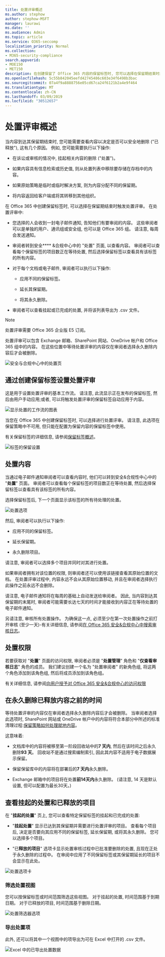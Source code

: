 ```yaml
---
title: 处置评审概述
ms.author: stephow
author: stephow-MSFT
manager: laurawi
ms.date: ''
ms.audience: Admin
ms.topic: article
ms.service: O365-seccomp
localization_priority: Normal
ms.collection:
- M365-security-compliance
search.appverid:
- MOE150
- MET150
description: 在创建保留了 Office 365 内容的保留标签时, 您可以选择在保留期结束时触发处置评审。
ms.openlocfilehash: 5c55b842045eefd42745486c603e34f6498b3bac
ms.sourcegitcommit: 07a4f9a8888756e05cd67ca24f6121b2a4e9f464
ms.translationtype: MT
ms.contentlocale: zh-CN
ms.lasthandoff: 03/09/2019
ms.locfileid: "30512657"
---
```

# <a name="overview-of-disposition-reviews"></a>处置评审概述

当内容到达其保留期结束时, 您可能需要查看内容以决定是否可以安全地删除 ("已释放"), 这有几个原因。 例如, 您可能需要执行以下操作:
  
- 在诉讼或审核的情况中, 挂起相关内容的删除 ("处置")。
    
- 如果内容具有信息检索或历史值, 则从处置列表中移除要存储在存档中的内容。
    
- 如果原始策略是临时或临时解决方案, 则为内容分配不同的保留期。
    
- 将内容返回给客户端或将其转移到其他组织。
    
在 Office 365 中创建保留标签时, 可以选择在保留期结束时触发处置评审。 在处置评审中:
  
- 您选择的人会收到一封电子邮件通知, 告知他们有要审阅的内容。 这些审阅者可以是单独的用户、通讯组或安全组, 也可以是 Office 365 组。 请注意, 每周会发送通知。
    
- 审阅者转到安全**** &amp;合规中心中的 "处置" 页面, 以查看内容。 审阅者可以查看每个保留标签的项目数正在等待处置, 然后选择保留标签以查看具有该标签的所有内容。
    
- 对于每个文档或电子邮件, 审阅者可以执行以下操作:
    
  - 应用不同的保留标签。
    
  - 延长其保留期。
    
  - 将其永久删除。
    
- 审阅者可以查看挂起或已完成的处置, 并将该列表导出为 .csv 文件。

> [!NOTE]
> 处置评审需要 Office 365 企业版 E5 订阅。
  
处置评审可以包含 Exchange 邮箱、SharePoint 网站、OneDrive 帐户和 Office 365 组中的内容。 在这些位置中等待处置评审的内容仅在审阅者选择永久删除内容后才会被删除。
  
![安全与合规中心中的处置页](media/Retention_Dispositions_v2_page.png)

## <a name="setting-up-the-disposition-review-by-creating-a-retention-label"></a>通过创建保留标签设置处置评审

这是用于设置处置评审的基本工作流。 请注意, 此流显示正在发布的保留标签, 然后由用户手动应用;或者, 可以将触发处置评审的保留标签自动应用于内容。
  
![显示处置的工作流的图表](media/5fb3f33a-cb53-468c-becc-6dda0ec52778.png)
  
当您在 Office 365 中创建保留标签时, 可以选择进行处置评审。 请注意, 此选项在保留策略中不可用, 但只能在配置为保留内容的保留标签中使用。
  
有关保留标签的详细信息, 请参阅[保留标签概述](labels.md)。
  
![标签的保留设置](media/a16dd202-8862-40ac-80ff-6fee974de5da.png)
  
## <a name="disposing-content"></a>处置内容

当通过电子邮件通知审阅者可以查看内容时, 他们可以转到安全&amp;合规性中心中的 "**处置**" 页面。 审阅者可以查看每个保留标签的项目数正在等待处置, 然后选择保留标签以查看具有该标签的所有内容。

选择保留标签后, 下一个页面显示该标签的所有待处理的处置。

![处置选项](media/Retention_Disposition_options_v2.png)

然后, 审阅者可以执行以下操作: 
  
- 应用不同的保留标签。
    
- 延长保留期。
    
- 永久删除项目。

请注意, 审阅者可以选择多个项目并同时对其进行处置。
    
如果审阅者拥有对该位置的权限, 则审阅者还可以使用该链接查看其原始位置的文档。 在处置评审过程中, 内容永远不会从其原始位置移动, 并且在审阅者选择执行此操作之前永远不会删除。
  
请注意, 电子邮件通知将在每周的基础上自动发送给审阅者。 因此, 当内容到达其保留期的末尾时, 审阅者可能需要长达七天的时间才能接收到内容正在等待处置的电子邮件通知。
  
另请注意, 审核所有处置操作。 为确保这一点, 必须至少在第一次处置操作之前打开审核 (至少一天)-有关详细信息, 请参阅[在 Office 365 安全&amp;合规中心中搜索审核日志](search-the-audit-log-in-security-and-compliance.md)。 
  
## <a name="permissions-for-disposition"></a>处置权限

若要获取对 "**处置**" 页面的访问权限, 审阅者必须是 "**处置管理**" 角色和 "**仅查看审核日志**" 角色的成员。 我们建议创建一个名为 "处置审阅者" 的新角色组, 将这两个角色添加到该角色组, 然后将成员添加到该角色组。 
  
有关详细信息, 请参阅[向用户授予对 Office 365 安全&amp;合规中心的访问权限](grant-access-to-the-security-and-compliance-center.md)
  
## <a name="how-long-until-disposed-content-is-permanently-deleted"></a>在永久删除已释放内容之前的时间

等待处置评审的内容仅在审阅者选择永久删除内容后才会被删除。 当审阅者选择此选项时, SharePoint 网站或 OneDrive 帐户中的内容将符合本部分中所述的标准清理过程:[保留策略如何处理就地内容](retention-policies.md#how-a-retention-policy-works-with-content-in-place)。
  
这意味着:
  
- 文档库中的内容将被移至第一阶段回收站中的**7 天内**, 然后在该时间之后永久删除**93 天**。 回收站不是通过搜索编制索引, 因此其内容不适用于电子数据展示保留。

- 保留保留库中的内容将在部署后的**7 天内**永久删除。

- Exchange 邮箱中的项目将在处置**前14天内**永久删除。 (请注意, 14 天是默认设置, 但可以配置为最长30天。)
    
## <a name="view-pending-dispositions-and-disposed-items"></a>查看挂起的处置和已释放的项目

在 "**挂起的处置**" 页上, 您可以查看特定保留标签的挂起和已完成的处置: 
  
- "**挂起处置**" 显示已达到其保留期并需要进行处置评审的项目。 查看每个项目后, 决定是否要向其应用不同的保留标签, 延长保留期, 或将其永久删除。 您可以选择多个项目。
    
- "已**释放的项目**" 选项卡显示处置审核过程中已批准要删除的处置, 且现在正处于永久删除的过程中。 在审阅中应用了不同保留标签或其保留期延长的项目不会显示在此处。

![处置选项卡](media/Retention_Disposition_tabs.png)
    
### <a name="filter-the-disposition-views"></a>筛选处置视图

您可以按保留标签或时间范围筛选这些视图。 对于挂起的处置, 时间范围基于到期日期。 对于已释放的项目, 时间范围基于删除日期。
  
![处置筛选器选项](media/Retention_filter_options.png)

### <a name="export-the-disposition-items"></a>导出处置项

此外, 还可以将其中一个视图中的项导出为可在 Excel 中打开的 .csv 文件。
  
![Excel 中的已导出处置数据](media/08e3bc09-b132-47b4-a051-a590b697e725.png)
  

